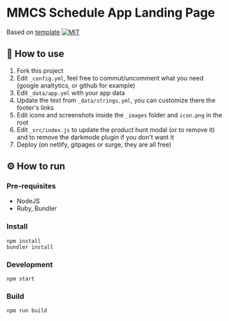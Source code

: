 <h1>MMCS Schedule App Landing Page</h1>
<p>
  Based on <a href="https://github.com/sandoche/Mobile-app-landingpage-template" target="_blank">template</a>
  <a href="/LICENSE"><img src="https://img.shields.io/github/license/mashape/apistatus.svg" alt="MIT"></a>
</p>

## 📖 How to use

1. Fork this project
2. Edit `_config.yml`, feel free to commut/uncomment what you need (google analtytics, or github for example)
3. Edit `_data/app.yml` with your app data
4. Update the text from `_data/strings.yml`, you can customize there the footer's links
5. Edit icons and screenshots inside the `_images` folder and `icon.png` in the root
6. Edit `_src/index.js` to update the product hunt modal (or to remove it) and to remove the darkmode plugin if you don't want it
7. Deploy (on netlify, gitpages or surge, they are all free)

## ⚙️ How to run

### Pre-requisites
- NodeJS
- Ruby, Bundler

### Install
```
npm install
bundler install
```

### Development
```
npm start
```

### Build
```
npm run build
```
